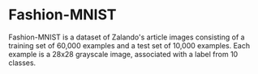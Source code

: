 # Fashion-MNIST

Fashion-MNIST is a dataset of Zalando's article images consisting of a training set of 60,000 examples and a test set of 10,000 examples. Each example is a 28x28 grayscale image, associated with a label from 10 classes.
